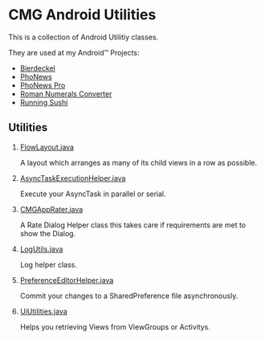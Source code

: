CMG Android Utilities
=====================

This is a collection of Android Utilitiy classes.

They are used at my Android&trade; Projects:

*   [Bierdeckel](https://play.google.com/store/apps/details?id=com.cmgapps.android.bierdeckel)
*   [PhoNews](https://play.google.com/store/apps/details?id=at.cmg.android.phonews)
*   [PhoNews Pro](https://play.google.com/store/apps/details?id=com.cmgapps.android.phonewspro)
*   [Roman Numerals Converter](https://play.google.com/store/apps/details?id=com.cmgapps.android.numeralsconverter)
*   [Running Sushi](https://play.google.com/store/apps/details?id=com.cmgapps.android.sushicounter)

Utilities
---------

1.  [FlowLayout.java](https://github.com/chrimaeon/CMG-Android-Utilities/blob/master/src/com/cmgapps/android/layout/FlowLayout.java)

    A layout which arranges as many of its child views in a row as possible. 

2.  [AsyncTaskExecutionHelper.java](https://github.com/chrimaeon/CMG-Android-Utilities/blob/master/src/com/cmgapps/android/util/AsyncTaskExecutionHelper.java)

    Execute your AsyncTask in parallel or serial.

3.  [CMGAppRater.java](https://github.com/chrimaeon/CMG-Android-Utilities/blob/master/src/com/cmgapps/android/util/CMGAppRater.java)

    A Rate Dialog Helper class this takes care if requirements are met to show the Dialog.

4.  [LogUtils.java](https://github.com/chrimaeon/CMG-Android-Utilities/blob/master/src/com/cmgapps/android/util/LogUtils.java)

    Log helper class.

5.  [PreferenceEditorHelper.java](https://github.com/chrimaeon/CMG-Android-Utilities/blob/master/src/com/cmgapps/android/util/PreferenceEditorHelper.java)

    Commit your changes to a SharedPreference file asynchronously.

6.  [UiUtilities.java](https://github.com/chrimaeon/CMG-Android-Utilities/blob/master/src/com/cmgapps/android/util/UiUtilities.java)

    Helps you retrieving Views from ViewGroups or Activitys.
